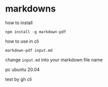 # markdowns  

how to install

```cmd:how-to-install
npm install -g markdown-pdf
```

how to use in cli

```cmd:how-to-use
markdown-pdf input.md
```

change `input.md` into your markdown file name

pc
ubuntu 20.04

test by gh cli
